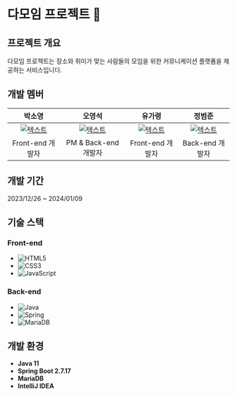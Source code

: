 
# 다모임 프로젝트 🚀

## 프로젝트 개요

다모임 프로젝트는 장소와 취미가 맞는 사람들의 모임을 위한 커뮤니케이션 플랫폼을 제공하는 서비스입니다.

## 개발 멤버

|박소영|오영석|유가령|정범준|
|:---:|:---:|:---:|:---:|
|[![텍스트](https://github.com/teamDAMOIM/DAMOIM/assets/138635849/1458efe3-eef8-44a2-a9e9-6f068d7537fb)](https://github.com/YoungHeeSo)|[![텍스트](https://github.com/teamDAMOIM/DAMOIM/assets/138635849/fed9962d-b627-48e2-b363-06f0786fc7d1)](https://github.com/oyg9731)|[![텍스트](https://github.com/teamDAMOIM/DAMOIM/assets/138635849/1901ef43-7511-4d5e-afbf-265639199fb9)](https://github.com/YOOGARYUNG)|[![텍스트](https://github.com/teamDAMOIM/DAMOIM/assets/138635849/e844894a-8d75-42c1-a5c8-5ddc6484dfb7)](https://github.com/bumjun2)|
|Front-end 개발자|PM & Back-end 개발자|Front-end 개발자|Back-end 개발자|

  

## 개발 기간

2023/12/26 ~ 2024/01/09 

## 기술 스택

### Front-end
- ![HTML5](https://img.shields.io/badge/html5-%23E34F26.svg?style=for-the-badge&logo=html5&logoColor=black)
- ![CSS3](https://img.shields.io/badge/css3-%231572B6.svg?style=for-the-badge&logo=css3&logoColor=black)
- ![JavaScript](https://img.shields.io/badge/javascript-%23323330.svg?style=for-the-badge&logo=javascript&logoColor=%23F7DF1E)

### Back-end
- ![Java](https://img.shields.io/badge/java-%23ED8B00.svg?style=for-the-badge&logo=openjdk&logoColor=white)
- ![Spring](https://img.shields.io/badge/spring-%236DB33F.svg?style=for-the-badge&logo=spring&logoColor=black)
- ![MariaDB](https://img.shields.io/badge/MariaDB-003545?style=for-the-badge&logo=mariadb&logoColor=black)

## 개발 환경
- **Java 11**
- **Spring Boot 2.7.17**
- **MariaDB**
- **IntelliJ IDEA**

